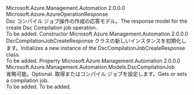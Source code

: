 <Type Name="DscCompilationJobCreateResponse" FullName="Microsoft.Azure.Management.Automation.Models.DscCompilationJobCreateResponse">
  <TypeSignature Language="C#" Value="public class DscCompilationJobCreateResponse : Microsoft.Azure.AzureOperationResponse" />
  <TypeSignature Language="ILAsm" Value=".class public auto ansi beforefieldinit DscCompilationJobCreateResponse extends Microsoft.Azure.AzureOperationResponse" />
  <TypeSignature Language="DocId" Value="T:Microsoft.Azure.Management.Automation.Models.DscCompilationJobCreateResponse" />
  <TypeSignature Language="VB.NET" Value="Public Class DscCompilationJobCreateResponse&#xA;Inherits AzureOperationResponse" />
  <TypeSignature Language="F#" Value="type DscCompilationJobCreateResponse = class&#xA;    inherit AzureOperationResponse" />
  <AssemblyInfo>
    <AssemblyName>Microsoft.Azure.Management.Automation</AssemblyName>
    <AssemblyVersion>2.0.0.0</AssemblyVersion>
  </AssemblyInfo>
  <Base>
    <BaseTypeName>Microsoft.Azure.AzureOperationResponse</BaseTypeName>
  </Base>
  <Interfaces />
  <Docs>
    <summary>
            <span data-ttu-id="3daf6-101">Dsc コンパイル ジョブ操作の作成の応答モデル。</span><span class="sxs-lookup"><span data-stu-id="3daf6-101">The response model for the create Dsc Compilation job operation.</span></span>
            </summary>
    <remarks>To be added.</remarks>
  </Docs>
  <Members>
    <Member MemberName=".ctor">
      <MemberSignature Language="C#" Value="public DscCompilationJobCreateResponse ();" />
      <MemberSignature Language="ILAsm" Value=".method public hidebysig specialname rtspecialname instance void .ctor() cil managed" />
      <MemberSignature Language="DocId" Value="M:Microsoft.Azure.Management.Automation.Models.DscCompilationJobCreateResponse.#ctor" />
      <MemberSignature Language="VB.NET" Value="Public Sub New ()" />
      <MemberType>Constructor</MemberType>
      <AssemblyInfo>
        <AssemblyName>Microsoft.Azure.Management.Automation</AssemblyName>
        <AssemblyVersion>2.0.0.0</AssemblyVersion>
      </AssemblyInfo>
      <Parameters />
      <Docs>
        <summary>
            <span data-ttu-id="3daf6-102">DscCompilationJobCreateResponse クラスの新しいインスタンスを初期化します。</span><span class="sxs-lookup"><span data-stu-id="3daf6-102">Initializes a new instance of the DscCompilationJobCreateResponse class.</span></span>
            </summary>
        <remarks>To be added.</remarks>
      </Docs>
    </Member>
    <Member MemberName="DscCompilationJob">
      <MemberSignature Language="C#" Value="public Microsoft.Azure.Management.Automation.Models.DscCompilationJob DscCompilationJob { get; set; }" />
      <MemberSignature Language="ILAsm" Value=".property instance class Microsoft.Azure.Management.Automation.Models.DscCompilationJob DscCompilationJob" />
      <MemberSignature Language="DocId" Value="P:Microsoft.Azure.Management.Automation.Models.DscCompilationJobCreateResponse.DscCompilationJob" />
      <MemberSignature Language="VB.NET" Value="Public Property DscCompilationJob As DscCompilationJob" />
      <MemberSignature Language="F#" Value="member this.DscCompilationJob : Microsoft.Azure.Management.Automation.Models.DscCompilationJob with get, set" Usage="Microsoft.Azure.Management.Automation.Models.DscCompilationJobCreateResponse.DscCompilationJob" />
      <MemberType>Property</MemberType>
      <AssemblyInfo>
        <AssemblyName>Microsoft.Azure.Management.Automation</AssemblyName>
        <AssemblyVersion>2.0.0.0</AssemblyVersion>
      </AssemblyInfo>
      <ReturnValue>
        <ReturnType>Microsoft.Azure.Management.Automation.Models.DscCompilationJob</ReturnType>
      </ReturnValue>
      <Docs>
        <summary>
            <span data-ttu-id="3daf6-103">省略可能。</span><span class="sxs-lookup"><span data-stu-id="3daf6-103">Optional.</span></span> <span data-ttu-id="3daf6-104">取得またはコンパイル ジョブを設定します。</span><span class="sxs-lookup"><span data-stu-id="3daf6-104">Gets or sets a compilation job.</span></span>
            </summary>
        <value>To be added.</value>
        <remarks>To be added.</remarks>
      </Docs>
    </Member>
  </Members>
</Type>